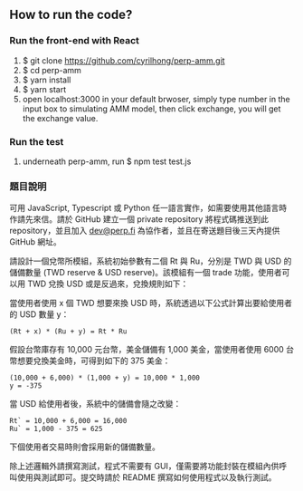 ## How to run the code?

### Run the front-end with React

1. $ git clone https://github.com/cyrilhong/perp-amm.git
2. $ cd perp-amm
3. $ yarn install
4. $ yarn start
5. open localhost:3000 in your default brwoser, simply type number in the input box to simulating AMM model, then click exchange, you will get the exchange value.

### Run the test

1. underneath perp-amm, run $ npm test test.js

### 題目說明

可用 JavaScript, Typescript 或 Python 任一語言實作，如需要使用其他語言時作請先來信。請於 GitHub 建立一個 private repository 將程式碼推送到此 repository，並且加入 [dev@perp.fi](mailto:dev@perp.fi) 為協作者，並且在寄送題目後三天內提供 GitHub 網址。

請設計一個兌幣所模組，系統初始參數有二個 Rt 與 Ru，分別是 TWD 與 USD 的儲備數量 (TWD reserve & USD reserve)。該模組有一個 trade 功能，使用者可以用 TWD 兌換 USD 或是反過來，兌換規則如下：

當使用者使用 x 個 TWD 想要來換 USD 時，系統透過以下公式計算出要給使用者的 USD 數量 y：

```
(Rt + x) * (Ru + y) = Rt * Ru

```

假設台幣庫存有 10,000 元台幣，美金儲備有 1,000 美金，當使用者使用 6000 台幣想要兌換美金時，可得到如下的 375 美金：

```
(10,000 + 6,000) * (1,000 + y) = 10,000 * 1,000
y = -375

```

當 USD 給使用者後，系統中的儲備會隨之改變：

```
Rt` = 10,000 + 6,000 = 16,000
Ru` = 1,000 - 375 = 625

```

下個使用者交易時則會採用新的儲備數量。

除上述邏輯外請撰寫測試，程式不需要有 GUI，僅需要將功能封裝在模組內供呼叫使用與測試即可。提交時請於 README 撰寫如何使用程式以及執行測試。

